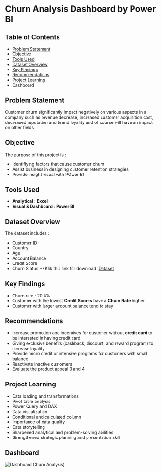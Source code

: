 # Churn Analysis Dashboard by Power BI

## Table of Contents
- [Problem Statement](#-problem-statement)
- [Objective](#-objective)
- [Tools Used](#-tools-used)
- [Dataset Overview](#-dataset-overview)
- [Key Findings](#-key-findings)
- [Recommendations](#-recommendations)
- [Project Learning](#-project-learning)
- [Dashboard](#dashboard)

## Problem Statement
Customer churn significantly impact negatively on various aspects in a company such as revenue decrease, increased customer acquisition cost, decreased reputation and brand loyality and of course will have an impact on other fields
 
## Objective
The purpose of this project is : 
- Identifiying factors that cause customer churn
- Assist business in designing customer retention strategies
- Provide insight visual with POwer BI

## Tools Used
- **Analytical** : **Excel**
- **Visual & Dashboard** : **Power BI**
  
## Dataset Overview
The dataset includes :
- Customer ID
- Country
- Age
- Account Balance
- Credit Score
- Churn Status
**Klik this link for download :[Dataset](https://github.com/technwa/PortfolioProjects/blob/main/customer_churn_data.csv) 

## Key Findings
- Churn rate : 20.4%
- Customer with the lowest **Credit Scores** have a **Churn Rate** higher
- Customer with larger account balance tend to stay

## Recommendations
- Increase promotion and incentives for customer without **credit card** to be interested in having credit card
- Giving exclusive benefits (cashback, discount, and reward program) to increase loyality
- Provide micro credit or intensive programs for customers with small balance
- Reactivate inactive customers
- Evaluate the product appeal 3 and 4

## Project Learning
- Data loading and transformations
- Pivot table analysis
- Power Query and DAX
- Data visualization
- Conditional and calculated column
- Importance of data quality
- Data storytelling
- Sharpened analytical and problem-solving abilities
- Strengthened strategic planning and presentation skill

## Dashboard
![Dashboard Churn Analysis](https://imgur.com/a/V8o1qEu))

